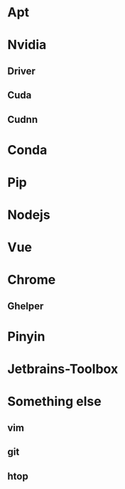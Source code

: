 # Apt

# Nvidia
## Driver

## Cuda

## Cudnn

# Conda

# Pip

# Nodejs

# Vue

# Chrome
## Ghelper

# Pinyin

# Jetbrains-Toolbox

# Something else

## vim
## git
## htop


